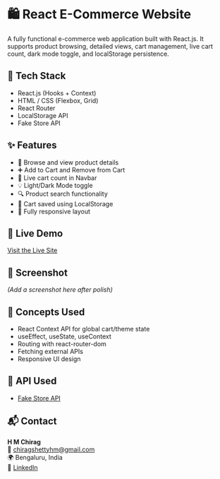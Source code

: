 # 🛍️ React E-Commerce Website

A fully functional e-commerce web application built with React.js. It supports product browsing, detailed views, cart management, live cart count, dark mode toggle, and localStorage persistence.

## 🔧 Tech Stack
- React.js (Hooks + Context)
- HTML / CSS (Flexbox, Grid)
- React Router
- LocalStorage API
- Fake Store API

## ✨ Features
- 🛒 Browse and view product details
- ➕ Add to Cart and Remove from Cart
- 🔢 Live cart count in Navbar
- 💡 Light/Dark Mode toggle
- 🔍 Product search functionality
- 💾 Cart saved using LocalStorage
- 📱 Fully responsive layout

## 🔗 Live Demo
[Visit the Live Site](https://your-netlify-link.netlify.app)

## 📸 Screenshot
*(Add a screenshot here after polish)*

## 🧠 Concepts Used
- React Context API for global cart/theme state
- useEffect, useState, useContext
- Routing with react-router-dom
- Fetching external APIs
- Responsive UI design

## 🧬 API Used
- [Fake Store API](https://fakestoreapi.com/)

## 📬 Contact
**H M Chirag**  
📧 chiragshettyhm@gmail.com  
🌍 Bengaluru, India  
🔗 [LinkedIn](https://www.linkedin.com/in/h-m-chirag-shetty-0403ab213)
